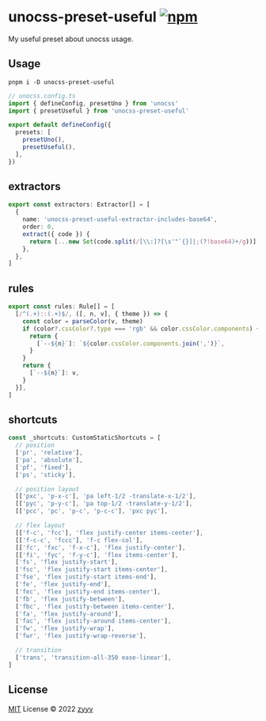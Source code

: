# unocss-preset-useful [![npm](https://img.shields.io/npm/v/unocss-preset-useful)](https://npmjs.com/package/unocss-preset-useful)

My useful preset about unocss usage.

## Usage
```shell
pnpm i -D unocss-preset-useful
```

```ts
// unocss.config.ts
import { defineConfig, presetUno } from 'unocss'
import { presetUseful } from 'unocss-preset-useful'

export default defineConfig({
  presets: [
    presetUno(),
    presetUseful(),
  ],
})
```


## extractors
  
```ts
export const extractors: Extractor[] = [
  {
    name: 'unocss-preset-useful-extractor-includes-base64',
    order: 0,
    extract({ code }) {
      return [...new Set(code.split(/[\\:]?[\s'"`{}]|;(?!base64)+/g))]
    },
  },
]
```

## rules
  
```ts
export const rules: Rule[] = [
  [/^(.+)::(.+)$/, ([, n, v], { theme }) => {
    const color = parseColor(v, theme)
    if (color?.cssColor?.type === 'rgb' && color.cssColor.components) {
      return {
        [`--${n}`]: `${color.cssColor.components.join(',')}`,
      }
    }
    return {
      [`--${n}`]: v,
    }
  }],
]
```

## shortcuts
  
```ts
const _shortcuts: CustomStaticShortcuts = [
  // position
  ['pr', 'relative'],
  ['pa', 'absolute'],
  ['pf', 'fixed'],
  ['ps', 'sticky'],

  // position layout
  [['pxc', 'p-x-c'], 'pa left-1/2 -translate-x-1/2'],
  [['pyc', 'p-y-c'], 'pa top-1/2 -translate-y-1/2'],
  [['pcc', 'pc', 'p-c', 'p-c-c'], 'pxc pyc'],

  // flex layout
  [['f-c', 'fcc'], 'flex justify-center items-center'],
  [['f-c-c', 'fccc'], 'f-c flex-col'],
  [['fc', 'fxc', 'f-x-c'], 'flex justify-center'],
  [['fi', 'fyc', 'f-y-c'], 'flex items-center'],
  ['fs', 'flex justify-start'],
  ['fsc', 'flex justify-start items-center'],
  ['fse', 'flex justify-start items-end'],
  ['fe', 'flex justify-end'],
  ['fec', 'flex justify-end items-center'],
  ['fb', 'flex justify-between'],
  ['fbc', 'flex justify-between items-center'],
  ['fa', 'flex justify-around'],
  ['fac', 'flex justify-around items-center'],
  ['fw', 'flex justify-wrap'],
  ['fwr', 'flex justify-wrap-reverse'],

  // transition
  ['trans', 'transition-all-350 ease-linear'],
]
```


## License

[MIT](./LICENSE) License © 2022 [zyyv](https://github.com/zyyv)

